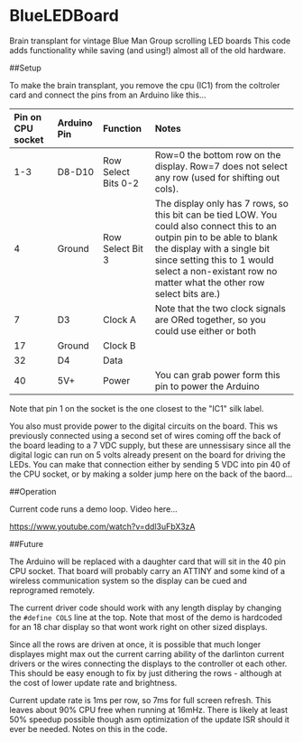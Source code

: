 # BlueLEDBoard
Brain transplant for vintage Blue Man Group scrolling LED boards
This code adds functionality while saving (and using!) almost all of the old hardware. 

##Setup

To make the brain transplant, 
you remove the cpu (IC1) from the coltroler card and connect the pins from an Arduino like this...

| Pin on CPU socket  | Arduino Pin  | Function | Notes |
| :------------ |:---------------| :-----| :-----|
| 1-3      |  D8-D10 | Row Select Bits 0-2 | Row=0 the bottom row on the display. Row=7 does not select any row (used for shifting out cols). |
| 4      | Ground  |   Row Select Bit 3 | The display only has 7 rows, so this bit can be tied LOW. You could also connect this to an outpin pin to be able to blank the display with a single bit since setting this to 1 would select a non-existant row no matter what the other row select bits are.)  |
| 7 | D3 | Clock A        |   Note that the two clock signals are ORed together, so you could use either or both  | 
| 17 | Ground | Clock B | |
| 32 | D4 | Data | 
| 40 | 5V+ | Power | You can grab power form this pin to power the Arduino |

Note that pin 1 on the socket is the one closest to the "IC1" silk label. 

You also must provide power to the digital circuits on the board. This ws previously connected using a second set of wires coming off the back of the board leading to a 7 VDC supply, but these are unnessisary since all the digital logic can run on 5 volts already present on the board for driving the LEDs. You can make that connection either by sending 5 VDC into pin 40 of the CPU socket, or by making a solder jump here on the back of the baord...

##Operation

Current code runs a demo loop. Video here...

https://www.youtube.com/watch?v=ddl3uFbX3zA

##Future

The Arduino will be replaced with a daughter card that will sit in the 40 pin CPU socket. That board will probably carry an ATTINY and some kind of a wireless communication system so the display can be cued and reprogramed remotely. 

The current driver code should work with any length display by changing the `#define COLS` line at the top. Note that most of the demo is hardcoded for an 18 char display so that wont work right on other sized displays.

Since all the rows are driven at once, it is possible that much longer displayes might max out the current carring ability of the darlinton current drivers or the wires connecting the displays to the controller ot each other. This should be easy enough to fix by just dithering the rows - although at the cost of lower update rate and brightness. 

Current update rate is 1ms per row, so 7ms for full screen refresh. This leaves about 90% CPU free when running at 16mHz. There is likely at least 50% speedup possible though asm optimization of the update ISR should it ever be needed. Notes on this in the code. 
